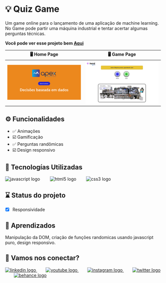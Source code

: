 # 💡 Quiz Game

Um game online para o lançamento de uma aplicação de machine learning. No Game pode partir uma máquina industrial e tentar acertar algumas perguntas técnicas.

__Você pode ver esse projeto bem [Aqui](https://www.seuSite.com.br)__


 🖥️ Home Page                                                   |  🖥️ Game Page
:----------:                                                      |  :--------------:
<img src="./public/assets/thumb.png" width="100%"/> |  <img src="./public/assets/thumb2.png" width="100%"/>

## ⚙️ Funcionalidades

- ✅ Animações
- ☑️ Gamificação
- ✅ Perguntas randômicas
- ☑️ Design responsivo

## 🧩 Tecnologías Utilizadas

<div align="left">
  <img src="https://cdn.jsdelivr.net/gh/devicons/devicon/icons/javascript/javascript-original.svg" height="40" alt="javascript logo"  />
  <img width="24" />
  <img src="https://cdn.jsdelivr.net/gh/devicons/devicon/icons/html5/html5-original.svg" height="40" alt="html5 logo"  />
  <img width="24" />
  <img src="https://cdn.jsdelivr.net/gh/devicons/devicon/icons/css3/css3-original.svg" height="40" alt="css3 logo"  />
  <img width="24" />
</div>

## ⌛ Status do projeto

- [X] Responsividade

## 🤯 Aprendizados

Manipulação da DOM, criação de funções randomicas usando javascript puro, design responsivo.


## 💬 Vamos nos conectar?

<div align="left">
  <a href="https://" target="_blank">
    <img src="https://raw.githubusercontent.com/maurodesouza/profile-readme-generator/master/src/assets/icons/social/linkedin/default.svg" width="52" height="40" alt="linkedin logo"  />
  </a>
    <img width="24" />
  <a href="https://" target="_blank">
    <img src="https://raw.githubusercontent.com/maurodesouza/profile-readme-generator/master/src/assets/icons/social/youtube/default.svg" width="52" height="40" alt="youtube logo"  />
  </a>
    <img width="24" />
  <a href="https://" target="_blank">
  <img src="https://raw.githubusercontent.com/maurodesouza/profile-readme-generator/master/src/assets/icons/social/instagram/default.svg" width="52" height="40" alt="instagram logo"  />
  </a>
    <img width="24" />
  <a href="https://" target="_blank">
    <img src="https://raw.githubusercontent.com/maurodesouza/profile-readme-generator/master/src/assets/icons/social/twitter/default.svg" width="52" height="40" alt="twitter logo"  />
  </a>
    <img width="24" />
  <a href="https://" target="_blank">
    <img src="https://raw.githubusercontent.com/maurodesouza/profile-readme-generator/master/src/assets/icons/social/behance/default.svg" width="52" height="40" alt="behance logo"  />
  </a>
</div>